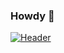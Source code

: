 ### Howdy 👋

[![Header](https://user-images.githubusercontent.com/103063763/177596571-60017ba8-c7ae-4efe-aacf-80447735abce.svg "Header")](https://www.linkedin.com/in/ben-boyte-38a422244/)

<!--
**Ben-Boyte/Ben-Boyte** is a ✨ _special_ ✨ repository because its `README.md` (this file) appears on your GitHub profile.

Here are some ideas to get you started:

- 🔭 I’m currently working on ...
- 🌱 I’m currently learning ...
- 👯 I’m looking to collaborate on ...
- 🤔 I’m looking for help with ...
- 💬 Ask me about ...
- 📫 How to reach me: ...
- 😄 Pronouns: ...
- ⚡ Fun fact: ...
-->
